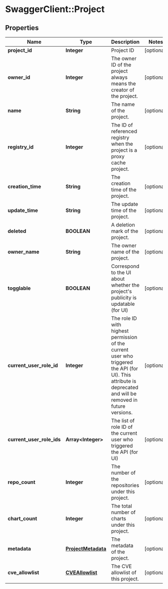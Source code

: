 # SwaggerClient::Project

## Properties
Name | Type | Description | Notes
------------ | ------------- | ------------- | -------------
**project_id** | **Integer** | Project ID | [optional] 
**owner_id** | **Integer** | The owner ID of the project always means the creator of the project. | [optional] 
**name** | **String** | The name of the project. | [optional] 
**registry_id** | **Integer** | The ID of referenced registry when the project is a proxy cache project. | [optional] 
**creation_time** | **String** | The creation time of the project. | [optional] 
**update_time** | **String** | The update time of the project. | [optional] 
**deleted** | **BOOLEAN** | A deletion mark of the project. | [optional] 
**owner_name** | **String** | The owner name of the project. | [optional] 
**togglable** | **BOOLEAN** | Correspond to the UI about whether the project&#39;s publicity is  updatable (for UI) | [optional] 
**current_user_role_id** | **Integer** | The role ID with highest permission of the current user who triggered the API (for UI).  This attribute is deprecated and will be removed in future versions. | [optional] 
**current_user_role_ids** | **Array&lt;Integer&gt;** | The list of role ID of the current user who triggered the API (for UI) | [optional] 
**repo_count** | **Integer** | The number of the repositories under this project. | [optional] 
**chart_count** | **Integer** | The total number of charts under this project. | [optional] 
**metadata** | [**ProjectMetadata**](ProjectMetadata.md) | The metadata of the project. | [optional] 
**cve_allowlist** | [**CVEAllowlist**](CVEAllowlist.md) | The CVE allowlist of this project. | [optional] 


